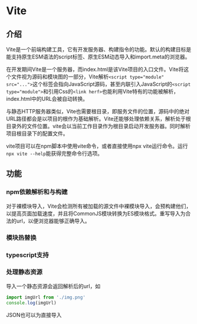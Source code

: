 # Vite

## 介绍

Vite是一个前端构建工具，它有开发服务器、构建指令的功能。默认的构建目标是能支持原生ESM语法的script标签、原生ESM动态导入和import.meta的浏览器。

在开发期间Vite是一个服务器，而index.html是该Vite项目的入口文件。Vite将这个文件视为源码和模块图的一部分，Vite解析`<script type="module" src="...">`这个标签会指向JavaScript源码，甚至内联引入JavaScript的`<script type="module">`和引用Css的`<link herf>`也能利用Vite特有的功能被解析，index.html中的URL会被自动转换。

与静态HTTP服务器类似，Vite也需要根目录，即服务文件的位置，源码中的绝对URL路径都会是以项目的根作为基础解析。Vite还能够处理依赖关系，解析处于根目录外的文件位置。vite会以当前工作目录作为根目录启动开发服务器。同时解析项目根目录下的配置文件。

vite项目可以在npm脚本中使用vite命令，或者直接使用npx vite运行命令。运行`npx vite --help`能获得完整命令行选项。

## 功能

### npm依赖解析和与构建

对于裸模块导入，Vite会检测所有被加载的源文件中裸模块导入，会预构建他们，以提高页面加载速度，并且将CommonJS模块转换为ES模块格式。重写导入为合法的url，以便浏览器能够正确导入。

### 模块热替换

### typescript支持

### 处理静态资源

导入一个静态资源会返回解析后的url，如

```js
import imgUrl from './img.png'
console.log(imgUrl)
```

JSON也可以为直接导入

